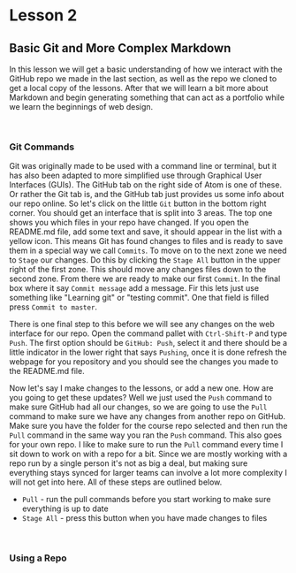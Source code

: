 # Lesson 2
## Basic Git and More Complex Markdown
In this lesson we will get a basic understanding of how we interact with the GitHub repo we made in the last section, as well as the repo we cloned to get a local copy of the lessons. After that we will learn a bit more about Markdown and begin generating something that can act as a portfolio while we learn the beginnings of web design.

<br>

### Git Commands
Git was originally made to be used with a command line or terminal, but it has also been adapted to more simplified use through Graphical User Interfaces (GUIs). The GitHub tab on the right side of Atom is one of these. Or rather the Git tab is, and the GitHub tab just provides us some info about our repo online. So let's click on the little `Git` button in the bottom right corner. You should get an interface that is split into 3 areas. The top one shows you which files in your repo have changed. If you open the README.md file, add some text and save, it should appear in the list with a yellow icon. This means Git has found changes to files and is ready to save them in a special way we call `Commits`. To move on to the next zone we need to `Stage` our changes. Do this by clicking the `Stage All` button in the upper right of the first zone. This should move any changes files down to the second zone. From there we are ready to make our first `Commit`. In the final box where it say `Commit message` add a message. Fir this lets just use something like "Learning git" or "testing commit". One that field is filled press `Commit to master`.

There is one final step to this before we will see any changes on the web interface for our repo. Open the command pallet with `Ctrl-Shift-P` and type `Push`. The first option should be `GitHub: Push`, select it and there should be a little indicator in the lower right that says `Pushing`, once it is done refresh the webpage for you repository and you should see the changes you made to the README.md file.

Now let's say I make changes to the lessons, or add a new one. How are you going to get these updates? Well we just used the `Push` command to make sure GitHub had all our changes, so we are going to use the `Pull` command to make sure we have any changes from another repo on GitHub. Make sure you have the folder for the course repo selected and then run the `Pull` command in the same way you ran the `Push` command. This also goes for your own repo. I like to make sure to run the `Pull` command every time I sit down to work on with a repo for a bit. Since we are mostly working with a repo run by a single person it's not as big a deal, but making sure everything stays synced for larger teams can involve a lot more complexity I will not get into here. All of these steps are outlined below.

- `Pull` - run the pull commands before you start working to make sure everything is up to date
- `Stage All` - press this button when you have made changes to files

<br>

### Using a Repo
